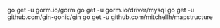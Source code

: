 go get -u gorm.io/gorm
go get -u gorm.io/driver/mysql
go get -u github.com/gin-gonic/gin
go get -u github.com/mitchellh/mapstructure
